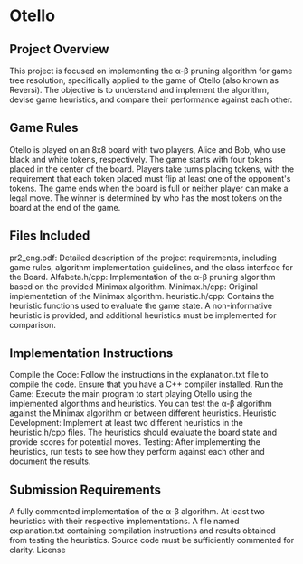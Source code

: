 # Otello
## Project Overview

This project is focused on implementing the α-β pruning algorithm for game tree resolution, specifically applied to the game of Otello (also known as Reversi). The objective is to understand and implement the algorithm, devise game heuristics, and compare their performance against each other.

## Game Rules

Otello is played on an 8x8 board with two players, Alice and Bob, who use black and white tokens, respectively. The game starts with four tokens placed in the center of the board. Players take turns placing tokens, with the requirement that each token placed must flip at least one of the opponent's tokens. The game ends when the board is full or neither player can make a legal move. The winner is determined by who has the most tokens on the board at the end of the game.

## Files Included

pr2_eng.pdf: Detailed description of the project requirements, including game rules, algorithm implementation guidelines, and the class interface for the Board.
Alfabeta.h/cpp: Implementation of the α-β pruning algorithm based on the provided Minimax algorithm.
Minimax.h/cpp: Original implementation of the Minimax algorithm.
heuristic.h/cpp: Contains the heuristic functions used to evaluate the game state. A non-informative heuristic is provided, and additional heuristics must be implemented for comparison.
## Implementation Instructions

Compile the Code: Follow the instructions in the explanation.txt file to compile the code. Ensure that you have a C++ compiler installed.
Run the Game: Execute the main program to start playing Otello using the implemented algorithms and heuristics. You can test the α-β algorithm against the Minimax algorithm or between different heuristics.
Heuristic Development: Implement at least two different heuristics in the heuristic.h/cpp files. The heuristics should evaluate the board state and provide scores for potential moves.
Testing: After implementing the heuristics, run tests to see how they perform against each other and document the results.
## Submission Requirements

A fully commented implementation of the α-β algorithm.
At least two heuristics with their respective implementations.
A file named explanation.txt containing compilation instructions and results obtained from testing the heuristics.
Source code must be sufficiently commented for clarity.
License
